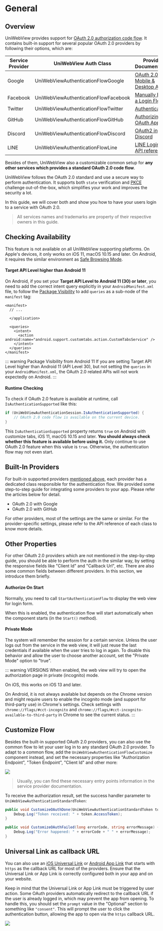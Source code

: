 # General

## Overview

UniWebView provides support for [OAuth 2.0 authorization code flow](https://www.oauth.com/oauth2-servers/server-side-apps/authorization-code/). It contains built-in support for several popular OAuth 2.0 providers by following their options, which are:

| Service Provider | UniWebView Auth Class                | Provider Documentation                                                                                          |
| ---------------- | ------------------------------------ | --------------------------------------------------------------------------------------------------------------- |
| Google           | UniWebViewAuthenticationFlowGoogle   | [OAuth 2.0 for Mobile & Desktop Apps](https://developers.google.com/identity/protocols/oauth2/native-app?hl=en) |
| Facebook         | UniWebViewAuthenticationFlowFacebook | [Manually Build a Login Flow](https://developers.facebook.com/docs/facebook-login/guides/advanced/manual-flow)  |
| Twitter          | UniWebViewAuthenticationFlowTwitter  | [Authentication](https://developer.twitter.com/en/docs/authentication/oauth-2-0/authorization-code)             |
| GitHub           | UniWebViewAuthenticationFlowGitHub   | [Authorizing OAuth Apps](https://docs.github.com/en/developers/apps/building-oauth-apps/authorizing-oauth-apps) |
| Discord          | UniWebViewAuthenticationFlowDiscord  | [OAuth2 in Discord](https://discord.com/developers/docs/topics/oauth2)                                          |
| LINE             | UniWebViewAuthenticationFlowLine     | [LINE Login v2.1 API reference](https://developers.line.biz/en/reference/line-login/)                           |

Besides of them, UniWebView also a customizable common setup for **any other services which provides a standard OAuth 2.0 code flow**.

UniWebView follows the OAuth 2.0 standard and use a secure way to perform authentication. It supports both `state` verification and [PKCE](https://oauth.net/2/pkce/) challenge out-of-the-box, which simplifies your work and improves the security a lot.

In this guide, we will cover both and show you how to have your users login to a service with OAuth 2.0.

> All services names and trademarks are property of their respective owners in this guide.

## Checking Availability

This feature is not available on all UniWebView supporting platforms. On Apple's devices, it only works on iOS 11, macOS 10.15 and later. On Android, it requires the similar environment as [Safe Browsing Mode](./safe-browsing.md#checking-availability).

#### Target API Level higher than Android 11

On Android, if you set your **Target API Level to Android 11 (30) or later**, you need to add the correct intent query
explicitly in your `AndroidManifest.xml` file, to follow the [Package Visibility](https://developer.android.com/about/versions/11/privacy/package-visibility)
to add `queries` as a sub-node of the `manifest` tag:

```xml{6-10}
<manifest>
  // ...

  </application>

  <queries>
    <intent>
      <action android:name="android.support.customtabs.action.CustomTabsService" />
    </intent>
  </queries>
</manifest>
```

::: warning Package Visibility from Android 11
If you are setting Target API Level higher than Android 11 (API Level 30), but not setting the `queries` in your
`AndroidManifest.xml`, the OAuth 2.0 related APIs will not work expectedly on Android.
:::

#### Runtime Checking

To check if OAuth 2.0 feature is available at runtime, call `IsAuthenticationSupported` like this:

```csharp
if (UniWebViewAuthenticationSession.IsAuthenticationSupported) {
    // OAuth 2.0 code flow is available on the current device.
}
```

This `IsAuthenticationSupported` property returns `true` on Android with customize tabs, iOS 11, macOS 10.15 and later.
**You should always check whether this feature is available before using it.** Only continue to use OAuth 2.0 feature
when this value is `true`. Otherwise, the authentication flow may not even start.

## Built-In Providers

For built-in supported providers [mentioned above](#overview), each provider has a dedicated class responsible for the authentication flow. We provided some step-to-step guide for integrating some providers to your app. Please refer the articles below for detail.

- OAuth 2.0 with Google
- OAuth 2.0 with GitHub

For other providers, most of the settings are the same or similar. For the provider-specific settings, please refer to the API reference of each class to know more details.

## Other Properties

For other OAuth 2.0 providers which are not mentioned in the step-by-step guide, you should be able to perform the auth in the similar way, by setting the responsive fields like "Client Id" and "Callback Url", etc. There are also some common fields between different providers. In this section, we introduce them briefly.

#### Authorize On Start

Normally, you need to call `StartAuthenticationFlow` to display the web view for login form.

When this is enabled, the authentication flow will start automatically when the component starts (in the `Start()` method).

#### Private Mode

The system will remember the session for a certain service. Unless the user logs out from the service in the web view,
it will just reuse the last credentials if available when the user tries to log in again. To disable this behavior and
allow the user to choose another account, set the "Private Mode" option to "true".

::: warning VERSIONS
When enabled, the web view will try to open the authorization page in private (incognito) mode.

On iOS, this works on iOS 13 and later.

On Android, it is not always available but depends on the Chrome version and might require users to enable the incognito
mode (and support for third-party use) in Chrome's settings. Check settings with `chrome://flags/#cct-incognito` and
`chrome://flags/#cct-incognito-available-to-third-party` in Chrome to see the current status.
:::

## Customize Flow

Besides the built-in supported OAuth 2.0 providers, you can also use the common flow to let your user log in to any
standard OAuth 2.0 provider. To adapt to a common flow, add the `UniWebViewAuthenticationFlowCustomize` component instead,
and set the necessary properties like "Authorization Endpoint", "Token Endpoint", "Client Id" and other more:

![](/images/common-flow-component.png)

> Usually, you can find these necessary entry points information in the service provider documentation.

To receive the authorization result, set the success handler parameter to `UniWebViewAuthenticationStandardToken`:

```csharp
public void CustomizeOAuthDone(UniWebViewAuthenticationStandardToken token) {
    Debug.Log("Token received: " + token.AccessToken);
}

public void CustomizeOAuthFailed(long errorCode, string errorMessage) {
    Debug.Log("Error happened: " + errorCode + " " + errorMessage);
}
```

## Universal Link as callback URL

You can also use an [iOS Universal Link](https://developer.apple.com/ios/universal-links/) or [Android App Link](https://developer.android.com/training/app-links) that starts with `https` as the callback URL for most of the providers. Ensure that the Universal Link or App Link is correctly configured both in your app and on your website.

Keep in mind that the Universal Link or App Link must be triggered by user action. Some OAuth providers automatically redirect to the callback URL if the user is already logged in, which may prevent the app from opening. To handle this, you should set the `prompt` value in the "Optional" section to something like `"consent"`. This will prompt the user to click the authentication button, allowing the app to open via the `https` callback URL.

![](/images/oauth-universal-link.png)

